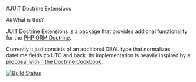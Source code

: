 #JUIT Doctrine Extensions

##What is this?

JUIT Doctrine Extensions is a package that provides addional functionality for the [PHP ORM Doctrine](https://github.com/doctrine/doctrine2).

Currently it just consists of an additional DBAL type that normalizes datetime fields zo UTC and back. Its implementation is heavily inspired by a [proposal within the Doctrine Cookbook](http://docs.doctrine-project.org/en/2.0.x/cookbook/working-with-datetime.html).

[![Build Status](https://travis-ci.org/janunger/juit-doctrine-extensions.png)](https://travis-ci.org/janunger/juit-doctrine-extensions)
